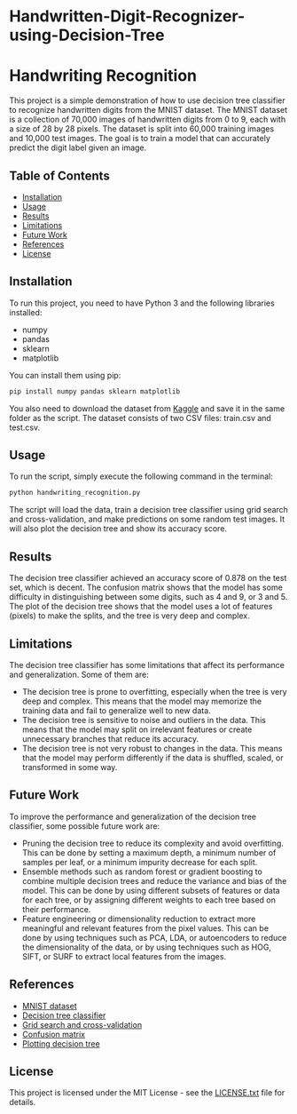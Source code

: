 # Handwritten-Digit-Recognizer-using-Decision-Tree
# Handwriting Recognition

This project is a simple demonstration of how to use decision tree classifier to recognize handwritten digits from the MNIST dataset. The MNIST dataset is a collection of 70,000 images of handwritten digits from 0 to 9, each with a size of 28 by 28 pixels. The dataset is split into 60,000 training images and 10,000 test images. The goal is to train a model that can accurately predict the digit label given an image.

## Table of Contents

- [Installation](#installation)
- [Usage](#usage)
- [Results](#results)
- [Limitations](#limitations)
- [Future Work](#future-work)
- [References](#references)
- [License](#license)

## Installation

To run this project, you need to have Python 3 and the following libraries installed:

- numpy
- pandas
- sklearn
- matplotlib

You can install them using pip:

```bash
pip install numpy pandas sklearn matplotlib
```

You also need to download the dataset from [Kaggle](https://www.kaggle.com/c/digit-recognizer) and save it in the same folder as the script. The dataset consists of two CSV files: train.csv and test.csv.

## Usage

To run the script, simply execute the following command in the terminal:

```bash
python handwriting_recognition.py
```

The script will load the data, train a decision tree classifier using grid search and cross-validation, and make predictions on some random test images. It will also plot the decision tree and show its accuracy score.

## Results

The decision tree classifier achieved an accuracy score of 0.878 on the test set, which is decent. The confusion matrix shows that the model has some difficulty in distinguishing between some digits, such as 4 and 9, or 3 and 5. The plot of the decision tree shows that the model uses a lot of features (pixels) to make the splits, and the tree is very deep and complex.

## Limitations

The decision tree classifier has some limitations that affect its performance and generalization. Some of them are:

- The decision tree is prone to overfitting, especially when the tree is very deep and complex. This means that the model may memorize the training data and fail to generalize well to new data.
- The decision tree is sensitive to noise and outliers in the data. This means that the model may split on irrelevant features or create unnecessary branches that reduce its accuracy.
- The decision tree is not very robust to changes in the data. This means that the model may perform differently if the data is shuffled, scaled, or transformed in some way.

## Future Work

To improve the performance and generalization of the decision tree classifier, some possible future work are:

- Pruning the decision tree to reduce its complexity and avoid overfitting. This can be done by setting a maximum depth, a minimum number of samples per leaf, or a minimum impurity decrease for each split.
- Ensemble methods such as random forest or gradient boosting to combine multiple decision trees and reduce the variance and bias of the model. This can be done by using different subsets of features or data for each tree, or by assigning different weights to each tree based on their performance.
- Feature engineering or dimensionality reduction to extract more meaningful and relevant features from the pixel values. This can be done by using techniques such as PCA, LDA, or autoencoders to reduce the dimensionality of the data, or by using techniques such as HOG, SIFT, or SURF to extract local features from the images.

## References

- [MNIST dataset](https://www.kaggle.com/c/digit-recognizer)
- [Decision tree classifier](https://scikit-learn.org/stable/modules/tree.html)
- [Grid search and cross-validation](https://scikit-learn.org/stable/modules/grid_search.html)
- [Confusion matrix](https://scikit-learn.org/stable/modules/generated/sklearn.metrics.confusion_matrix.html)
- [Plotting decision tree](https://scikit-learn.org/stable/modules/generated/sklearn.tree.plot_tree.html)

## License

This project is licensed under the MIT License - see the [LICENSE.txt](LICENSE.txt) file for details.
